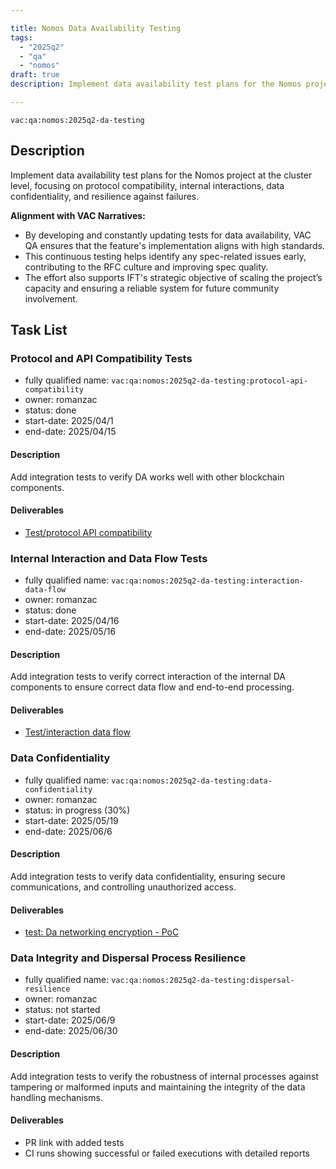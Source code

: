 ```yaml
---

title: Nomos Data Availability Testing
tags:
  - "2025q2"
  - "qa"
  - "nomos"  
draft: true  
description: Implement data availability test plans for the Nomos project at the cluster level. 

---
```


`vac:qa:nomos:2025q2-da-testing`

## Description
Implement data availability test plans for the Nomos project at the cluster level, 
focusing on protocol compatibility, internal interactions, data confidentiality, and resilience against failures.

**Alignment with VAC Narratives:**
- By developing and constantly updating tests for data availability,
  VAC QA ensures that the feature's implementation aligns with high standards.
- This continuous testing helps identify any spec-related issues early,
  contributing to the RFC culture and improving spec quality.
- The effort also supports IFT's strategic objective of scaling the project’s capacity
  and ensuring a reliable system for future community involvement.

## Task List

### Protocol and API Compatibility Tests

* fully qualified name: `vac:qa:nomos:2025q2-da-testing:protocol-api-compatibility`
* owner: romanzac
* status: done
* start-date: 2025/04/1
* end-date: 2025/04/15

#### Description
Add integration tests to verify DA works well with other blockchain components.

#### Deliverables
- [Test/protocol API compatibility](https://github.com/logos-co/nomos-e2e-tests/pull/14)


### Internal Interaction and Data Flow Tests

* fully qualified name: `vac:qa:nomos:2025q2-da-testing:interaction-data-flow`
* owner: romanzac
* status: done
* start-date: 2025/04/16
* end-date: 2025/05/16

#### Description
Add integration tests to verify correct interaction of the internal DA components 
to ensure correct data flow and end-to-end processing.

#### Deliverables
- [Test/interaction data flow](https://github.com/logos-co/nomos-e2e-tests/pull/15)


### Data Confidentiality

* fully qualified name: `vac:qa:nomos:2025q2-da-testing:data-confidentiality`
* owner: romanzac
* status: in progress (30%)
* start-date: 2025/05/19
* end-date: 2025/06/6

#### Description
Add integration tests to verify data confidentiality, 
ensuring secure communications, and controlling unauthorized access.

#### Deliverables
- [test: Da networking encryption - PoC](https://github.com/logos-co/nomos-security-tests/pull/1)


### Data Integrity and Dispersal Process Resilience

* fully qualified name: `vac:qa:nomos:2025q2-da-testing:dispersal-resilience`
* owner: romanzac
* status: not started
* start-date: 2025/06/9
* end-date: 2025/06/30

#### Description
Add integration tests to verify the robustness of internal processes against tampering or malformed inputs 
and maintaining the integrity of the data handling mechanisms.

#### Deliverables
* PR link with added tests
* CI runs showing successful or failed executions with detailed reports
